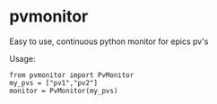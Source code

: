 # pvmonitor
Easy to use, continuous python monitor for epics pv's

Usage:
 ```
 from pvmonitor import PvMonitor
 my_pvs = ["pv1","pv2"]
 monitor = PvMonitor(my_pvs)
